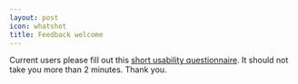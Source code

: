 ```yaml
---
layout: post
icon: whatshot
title: Feedback welcome
---
```


Current users please fill out this [short usability questionnaire](https://goo.gl/forms/Ky4R4gzOjawg2fjI2). It should not take you more than 2 minutes. Thank you.